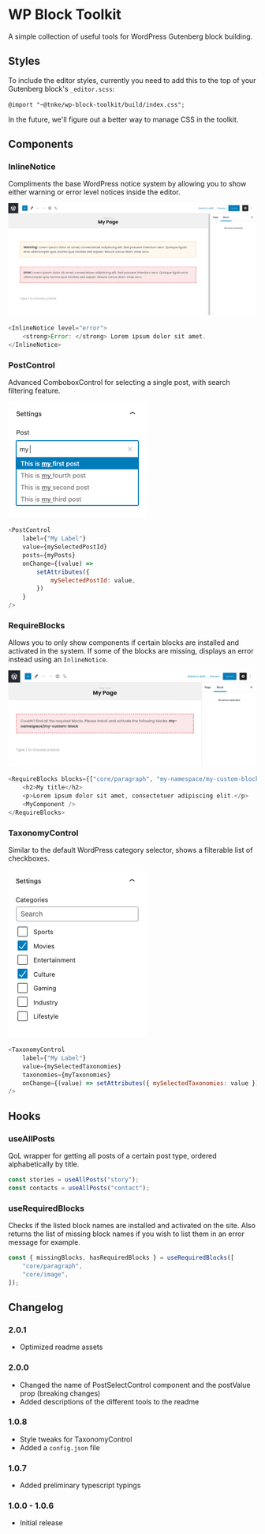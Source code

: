 # WP Block Toolkit

A simple collection of useful tools for WordPress Gutenberg block building.

## Styles

To include the editor styles, currently you need to add this to the top of your Gutenberg block's `_editor.scss`:

`@import "~@tnke/wp-block-toolkit/build/index.css";`

In the future, we'll figure out a better way to manage CSS in the toolkit.

## Components

### InlineNotice

Compliments the base WordPress notice system by allowing you to show either warning or error level notices inside the editor.

![InlineNotice example](assets/InlineNotice-screenshot-01.png)

```javascript
<InlineNotice level="error">
	<strong>Error: </strong> Lorem ipsum dolor sit amet.
</InlineNotice>
```

### PostControl

Advanced ComboboxControl for selecting a single post, with search filtering feature.

![PostControl example](assets/PostControl-screenshot-01.png)

```javascript
<PostControl
	label={"My Label"}
	value={mySelectedPostId}
	posts={myPosts}
	onChange={(value) =>
		setAttributes({
			mySelectedPostId: value,
		})
	}
/>
```

### RequireBlocks

Allows you to only show components if certain blocks are installed and activated in the system. If some of the blocks are missing, displays an error instead using an `InlineNotice`.

![RequireBlocks example](assets/RequireBlocks-screenshot-01.png)

```javascript
<RequireBlocks blocks={["core/paragraph", "my-namespace/my-custom-block"]}>
	<h2>My title</h2>
	<p>Lorem ipsum dolor sit amet, consectetuer adipiscing elit.</p>
	<MyComponent />
</RequireBlocks>
```

### TaxonomyControl

Similar to the default WordPress category selector, shows a filterable list of checkboxes.

![TaxonomyControl example](assets/TaxonomyControl-screenshot-01.png)

```javascript
<TaxonomyControl
	label={"My Label"}
	value={mySelectedTaxonomies}
	taxonomies={myTaxonomies}
	onChange={(value) => setAttributes({ mySelectedTaxonomies: value })}
/>
```

## Hooks

### useAllPosts

QoL wrapper for getting all posts of a certain post type, ordered alphabetically by title.

```javascript
const stories = useAllPosts("story");
const contacts = useAllPosts("contact");
```

### useRequiredBlocks

Checks if the listed block names are installed and activated on the site. Also returns the list of missing block names if you wish to list them in an error message for example.

```javascript
const { missingBlocks, hasRequiredBlocks } = useRequiredBlocks([
	"core/paragraph",
	"core/image",
]);
```

## Changelog

### 2.0.1

- Optimized readme assets

### 2.0.0

- Changed the name of PostSelectControl component and the postValue prop (breaking changes)
- Added descriptions of the different tools to the readme

### 1.0.8

- Style tweaks for TaxonomyControl
- Added a `config.json` file

### 1.0.7

- Added preliminary typescript typings

### 1.0.0 - 1.0.6

- Initial release

